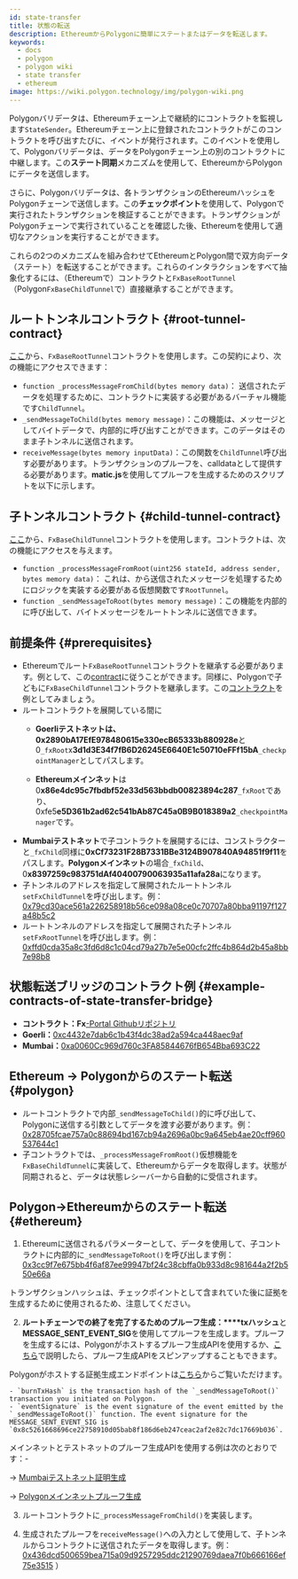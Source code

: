 ```yaml
---
id: state-transfer
title: 状態の転送
description: EthereumからPolygonに簡単にステートまたはデータを転送します。
keywords:
  - docs
  - polygon
  - polygon wiki
  - state transfer
  - ethereum
image: https://wiki.polygon.technology/img/polygon-wiki.png
---
```


Polygonバリデータは、Ethereumチェーン上で継続的にコントラクトを監視します`StateSender`。Ethereumチェーン上に登録されたコントラクトがこのコントラクトを呼び出すたびに、イベントが発行されます。このイベントを使用して、Polygonバリデータは、データをPolygonチェーン上の別のコントラクトに中継します。この**ステート同期**メカニズムを使用して、EthereumからPolygonにデータを送信します。

さらに、Polygonバリデータは、各トランザクションのEthereumハッシュをPolygonチェーンで送信します。この**チェックポイント**を使用して、Polygonで実行されたトランザクションを検証することができます。トランザクションがPolygonチェーンで実行されていることを確認した後、Ethereumを使用して適切なアクションを実行することができます。

これらの2つのメカニズムを組み合わせてEthereumとPolygon間で双方向データ（ステート）を転送することができます。これらのインタラクションをすべて抽象化するには、（Ethereumで）コントラクトと`FxBaseRootTunnel`（Polygon`FxBaseChildTunnel`で）直接継承することができます。

## ルートトンネルコントラクト {#root-tunnel-contract}

[ここ](https://github.com/jdkanani/fx-portal/blob/main/contracts/tunnel/FxBaseRootTunnel.sol)から、`FxBaseRootTunnel`コントラクトを使用します。この契約により、次の機能にアクセスできます：

- `function _processMessageFromChild(bytes memory data)`： 送信されたデータを処理するために、コントラクトに実装する必要があるバーチャル機能です`ChildTunnel`。
- `_sendMessageToChild(bytes memory message)`：この機能は、メッセージとしてバイトデータで、内部的に呼び出すことができます。このデータはそのまま子トンネルに送信されます。
- `receiveMessage(bytes memory inputData)`：この関数を`ChildTunnel`呼び出す必要があります。トランザクションのプルーフを、calldataとして提供する必要があります。**matic.js**を使用してプルーフを生成するためのスクリプトを以下に示します。

## 子トンネルコントラクト {#child-tunnel-contract}

[ここ](https://github.com/jdkanani/fx-portal/blob/main/contracts/tunnel/FxBaseChildTunnel.sol)から、`FxBaseChildTunnel`コントラクトを使用します。コントラクトは、次の機能にアクセスを与えます。

- `function _processMessageFromRoot(uint256 stateId, address sender, bytes memory data)`： これは、から送信されたメッセージを処理するためにロジックを実装する必要がある仮想関数です`RootTunnel`。
- `function _sendMessageToRoot(bytes memory message)`：この機能を内部的に呼び出して、バイトメッセージをルートトンネルに送信できます。

## 前提条件 {#prerequisites}

- Ethereumでルート`FxBaseRootTunnel`コントラクトを継承する必要があります。例として、この[contract](https://github.com/jdkanani/fx-portal/blob/main/contracts/examples/state-transfer/FxStateRootTunnel.sol)に従うことができます。同様に、Polygonで子どもに`FxBaseChildTunnel`コントラクトを継承します。この[コントラクト](https://github.com/jdkanani/fx-portal/blob/main/contracts/examples/state-transfer/FxStateChildTunnel.sol)を例としてみましょう。
- ルートコントラクトを展開している間に
  - **Goerliテストネットは、**0**x2890bA17EfE978480615e330ecB65333b880928e**と0`_fxRoot`x**3d1d3E34f7fB6D26245E6640E1c50710eFFf15bA**`_checkpointManager`としてパスします。

  - **Ethereumメインネット**は0**x86e4dc95c7fbdbf52e33d563bbdb00823894c287**`_fxRoot`であり、0xfe5**e5D361b2ad62c541bAb87C45a0B9B018389a2**`_checkpointManager`です。
- **Mumbaiテストネット**で子コントラクトを展開するには、コンストラクターと`_fxChild`同様に**0xCf73231F28B7331BBe3124B907840A94851f9f11**をパスします。**Polygonメインネット**の場合`_fxChild`、0**x8397259c983751dAf40400790063935a11afa28a**になります。
- 子トンネルのアドレスを指定して展開されたルートトンネル`setFxChildTunnel`を呼び出します。例：[0x79cd30ace561a226258918b56ce098a08ce0c70707a80bba91197f127a48b5c2](https://goerli.etherscan.io/tx/0x79cd30ace561a226258918b56ce098a08ce0c70707a80bba91197f127a48b5c2)
- ルートトンネルのアドレスを指定して展開された子トンネル`setFxRootTunnel`を呼び出します。例：[0xffd0cda35a8c3fd6d8c1c04cd79a27b7e5e00cfc2ffc4b864d2b45a8bb7e98b8](https://mumbai.polygonscan.com/tx/0xffd0cda35a8c3fd6d8c1c04cd79a27b7e5e00cfc2ffc4b864d2b45a8bb7e98b8/internal-transactions)

## 状態転送ブリッジのコントラクト例 {#example-contracts-of-state-transfer-bridge}

- **コントラクト：Fx**[-Portal Githubリポジトリ](https://github.com/jdkanani/fx-portal/tree/main/contracts/tunnel)
- **Goerli：**[0xc4432e7dab6c1b43f4dc38ad2a594ca448aec9af](https://goerli.etherscan.io/address/0xc4432e7dab6c1b43f4dc38ad2a594ca448aec9af)
- **Mumbai：**[0xa0060Cc969d760c3FA85844676fB654Bba693C22](https://mumbai.polygonscan.com/address/0xa0060Cc969d760c3FA85844676fB654Bba693C22/transactions)

## Ethereum → Polygonからのステート転送 {#polygon}

- ルートコントラクトで内部`_sendMessageToChild()`的に呼び出して、Polygonに送信する引数としてデータを渡す必要があります。例：[0x28705fcae757a0c88694bd167cb94a2696a0bc9a645eb4ae20cff960537644c1](https://goerli.etherscan.io/tx/0x28705fcae757a0c88694bd167cb94a2696a0bc9a645eb4ae20cff960537644c1)
- 子コントラクトでは、`_processMessageFromRoot()`仮想機能を`FxBaseChildTunnel`に実装して、Ethereumからデータを取得します。状態が同期されると、データは状態レシーバーから自動的に受信されます。

## Polygon→Ethereumからのステート転送 {#ethereum}

1. Ethereumに送信されるパラメーターとして、データを使用して、子コントラクトに内部的に`_sendMessageToRoot()`を呼び出します例：[0x3cc9f7e675bb4f6af87ee99947bf24c38cbffa0b933d8c981644a2f2b550e66a](https://mumbai.polygonscan.com/tx/0x3cc9f7e675bb4f6af87ee99947bf24c38cbffa0b933d8c981644a2f2b550e66a/logs)

トランザクションハッシュは、チェックポイントとして含まれていた後に証拠を生成するために使用されるため、注意してください。

2. **ルートチェーンでの終了を完了するためのプルーフ生成：****txハッシュ**と**MESSAGE_SENT_EVENT_SIG**を使用してプルーフを生成します。プルーフを生成するには、Polygonがホストするプルーフ生成APIを使用するか、[こちら](https://github.com/maticnetwork/proof-generation-api)で説明したら、プルーフ生成APIをスピンアップすることもできます。

Polygonがホストする証拠生成エンドポイントは[こちら](https://proof-generator.polygon.technology/api/v1/matic/exit-payload/{burnTxHash}?eventSignature={eventSignature})からご覧いただけます。

    - `burnTxHash` is the transaction hash of the `_sendMessageToRoot()` transaction you initiated on Polygon.
    - `eventSignature` is the event signature of the event emitted by the `_sendMessageToRoot()` function. The event signature for the MESSAGE_SENT_EVENT_SIG is `0x8c5261668696ce22758910d05bab8f186d6eb247ceac2af2e82c7dc17669b036`.

メインネットとテストネットのプルーフ生成APIを使用する例は次のとおりです：-

→ [Mumbaiテストネット証明生成](https://proof-generator.polygon.technology/api/v1/mumbai/exit-payload/0x4756b76a9611cffee3d2eb645819e988c34615621ea256f818ab788d81e1f838?eventSignature=0x8c5261668696ce22758910d05bab8f186d6eb247ceac2af2e82c7dc17669b036)

→ [Polygonメインネットプルーフ生成](https://proof-generator.polygon.technology/api/v1/matic/exit-payload/0x70bb6dbee84bd4ef1cd1891c666733d0803d81ac762ff7fdc4726e4525c1e23b?eventSignature=0x8c5261668696ce22758910d05bab8f186d6eb247ceac2af2e82c7dc17669b036)

3. ルートコントラクトに`_processMessageFromChild()`を実装します。

4. 生成されたプルーフを`receiveMessage()`への入力として使用して、子トンネルからコントラクトに送信されたデータを取得します。例：[0x436dcd500659bea715a09d9257295ddc21290769daea7f0b666166ef75e3515](https://goerli.etherscan.io/tx/0x436dcd500659bea715a09d9257295ddc21290769daeea7f0b666166ef75e3515) ）
